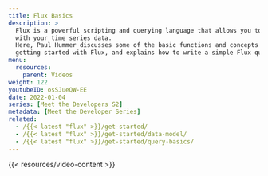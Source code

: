 ```yaml
---
title: Flux Basics
description: >
  Flux is a powerful scripting and querying language that allows you to do more
  with your time series data.
  Here, Paul Hummer discusses some of the basic functions and concepts for
  getting started with Flux, and explains how to write a simple Flux query.
menu:
  resources:
    parent: Videos
weight: 122
youtubeID: osSJueQW-EE
date: 2022-01-04
series: [Meet the Developers S2]
metadata: [Meet the Developer Series]
related: 
  - /{{< latest "flux" >}}/get-started/
  - /{{< latest "flux" >}}/get-started/data-model/
  - /{{< latest "flux" >}}/get-started/query-basics/
---
```


{{< resources/video-content >}}
